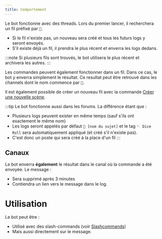 ```yaml
---
title: Comportement
---
```


Le bot fonctionne avec des threads. Lors du premier lancer, il recherchera un fil préfixé par `🎲`.
- Si le fil n'existe pas, un nouveau sera créé et tous les futurs logs y seront envoyés.
- S'il existe déjà un fil, il prendra le plus récent et enverra les logs dedans.

:::note
Si plusieurs fils sont trouvés, le bot utilisera le plus récent et archivera les autres.
:::

Les commandes peuvent également fonctionner dans un fil. Dans ce cas, le bot y enverra simplement le résultat. Ce resultat peut être retrouvé dans les channels dont le nom commence par `🎲`.

Il est également possible de créer un nouveau fil avec la commande [Créer une nouvelle scène](#créer-une-nouvelle-scène).

:::tip
Le bot fonctionne aussi dans les forums. La différence étant que :
- Plusieurs logs peuvent exister en même temps (sauf s'ils ont exactement le même nom)
- Les logs seront appelés par défaut `🎲 [nom du sujet]` et le tag `🪡 Dice Roll` sera automatiquement appliqué (et créé s'il n'existe pas).
- C'est donc un poste qui sera créé à la place d'un fil
:::

## Canaux

Le bot enverra **également** le résultat dans le canal où la commande a été envoyée. Le message :
- Sera supprimé après 3 minutes
- Contiendra un lien vers le message dans le log.

# Utilisation

Le bot peut être :
- Utilisé avec des slash-commands (voir [Slashcommands](#slashcommands))
- Mais aussi directement sur le message.